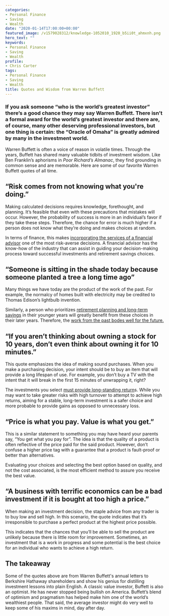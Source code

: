 ```yaml
---
categories:
- Personal Finance
- Saving
- Wealth
date: "2020-01-14T17:00:00+00:00"
featured_image: /v1579028312/knowledge-1052010_1920_b5ii0t_ahmxnh.png
hero_text: ""
keywords:
- Personal Finance
- Saving
- Wealth
profile:
- Chris Carter
tags:
- Personal Finance
- Saving
- Wealth
title: Quotes and Wisdom from Warren Buffett
---
```

### If you ask someone “who is the world’s greatest investor” there’s a good chance they may say Warren Buffett. There isn’t a formal award for the world’s greatest investor and there are, of course, many other deserving professional investors, but one thing is certain: the “Oracle of Omaha” is greatly admired by many in the investment world.

Warren Buffett is often a voice of reason in volatile times. Through the years, Buffett has shared many valuable tidbits of investment wisdom. Like Ben Franklin’s aphorisms in _Poor Richard’s Almanac_, they find grounding in common sense and are memorable. Here are some of our favorite Warren Buffett quotes of all time.

## “Risk comes from not knowing what you're doing.”

Making calculated decisions requires knowledge, forethought, and planning. It’s feasible that even with these precautions that mistakes will occur. However, the probability of success is more in an individual’s favor if they take these steps. Therefore, the chance for error is much higher if a person does not know what they’re doing and makes choices at random.

In terms of finance, this makes [incorporating the services of a financial advisor](https://navalign.com/who-we-are/) one of the most risk-averse decisions. A financial advisor has the know-how of the industry that can assist in guiding your decision-making process toward successful investments and retirement savings choices.

## “Someone is sitting in the shade today because someone planted a tree a long time ago”

Many things we have today are the product of the work of the past. For example, the normalcy of homes built with electricity may be credited to Thomas Edison’s lightbulb invention.

Similarly, a person who prioritizes [retirement planning and long-term savings](https://navalign.com/what-we-do/retirement-planning-strategies/) in their younger years will greatly benefit from these choices in their later years. Therefore, the [work from the past bodes well for the future.](https://navalign.com/updates/how-much-should-you-save-by-age-30-40-50-or-60/)

## “If you aren’t thinking about owning a stock for 10 years, don’t even think about owning it for 10 minutes.”

This quote emphasizes the idea of making sound purchases. When you make a purchasing decision, your intent should be to buy an item that will provide a long lifespan of use. For example, you don’t buy a TV with the intent that it will break in the first 15 minutes of unwrapping it, right?

The investments you select [must provide long-standing return](https://navalign.com/what-we-do/fiduciary-investment-services/)s. While you may want to take greater risks with high turnover to attempt to achieve high returns, aiming for a stable, long-term investment is a safer choice and more probable to provide gains as opposed to unnecessary loss.

## “Price is what you pay. Value is what you get.”

This is a similar statement to something you may have heard your parents say, “You get what you pay for”. The idea is that the quality of a product is often reflective of the price paid for the said product. However, don’t confuse a higher price tag with a guarantee that a product is fault-proof or better than alternatives.

Evaluating your choices and selecting the best option based on quality, and not the cost associated, is the most efficient method to assure you receive the best value.

## “A business with terrific economics can be a bad investment if it is bought at too high a price.”

When making an investment decision, the staple advice from any trader is to buy low and sell high. In this scenario, the quote indicates that it’s irresponsible to purchase a perfect product at the highest price possible.

This indicates that the chances that you’ll be able to sell the product are unlikely because there is little room for improvement. Sometimes, an investment that is a work in progress and some potential is the best choice for an individual who wants to achieve a high return.

## The takeaway

Some of the quotes above are from Warren Buffett's annual letters to Berkshire Hathaway shareholders and show his genius for distilling investment lessons into plain English. A classic value investor, Buffett is also an optimist. He has never stopped being bullish on America. Buffett’s blend of optimism and pragmatism has helped make him one of the world’s wealthiest people. That said, the average investor might do very well to keep some of his maxims in mind, day after day.
